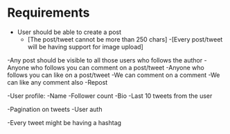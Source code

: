 # Requirements

- User should be able to create a post
  - [The post/tweet cannot be more than 250 chars]
  -[Every post/tweet will be having support for image upload]

-Any post should be visible to all those users who follows the author
-Anyone who follows you can comment on a post/tweet
-Anyone who follows you can like on a post/tweet
-We can comment on a comment
-We can like any comment also
-Repost
    

-User profile:
    -Name
    -Follower count
    -Bio
    -Last 10 tweets from the user
 
-Pagination on tweets
-User auth

-Every tweet might be having a hashtag
